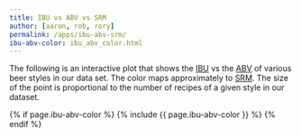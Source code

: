 ```yaml
---
title: IBU vs ABV vs SRM
author: [aaron, rob, rory]
permalink: /apps/ibu-abv-srm/
ibu-abv-color: ibu_abv_color.html
---
```


The following is an interactive plot that shows the [IBU](https://en.wikipedia.org/wiki/Beer_measurement#Bitterness) vs the [ABV](https://en.wikipedia.org/wiki/Alcohol_by_volume) of various beer styles in our data set. The color maps approximately to [SRM](https://en.wikipedia.org/wiki/Standard_Reference_Method). The size of the point is proportional to the number of recipes of a given style in our dataset.

{% if page.ibu-abv-color %}
  {% include {{ page.ibu-abv-color }} %}
{% endif %}


